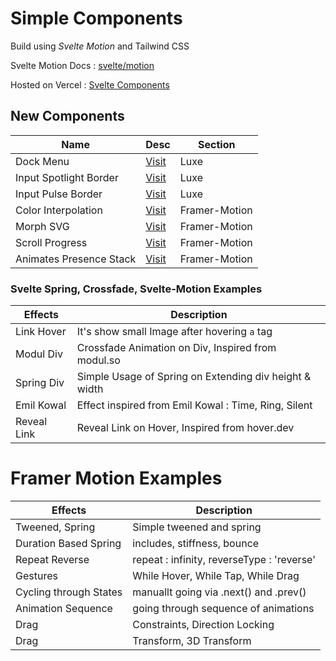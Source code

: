 # Simple Components

Build using _Svelte Motion_ and Tailwind CSS

Svelte Motion Docs : [svelte/motion](https://svelte.dev/docs/svelte-motion)

Hosted on Vercel : [Svelte Components](https://animation-svelte.vercel.app/)

## New Components

| Name                    | Desc                                                                     | Section       |
| ----------------------- | ------------------------------------------------------------------------ | ------------- |
| Dock Menu               | [Visit](https://animation-svelte.vercel.app/luxe/dock-menu)              | Luxe          |
| Input Spotlight Border  | [Visit](https://animation-svelte.vercel.app/luxe/input-spotlight-border) | Luxe          |
| Input Pulse Border      | [Visit](https://animation-svelte.vercel.app/luxe/input-pulse-border)     | Luxe          |
| Color Interpolation     | [Visit](https://animation-svelte.vercel.app/learnings/15)                | Framer-Motion |
| Morph SVG               | [Visit](https://animation-svelte.vercel.app/learnings/16)                | Framer-Motion |
| Scroll Progress         | [Visit](https://animation-svelte.vercel.app/learnings/17)                | Framer-Motion |
| Animates Presence Stack | [Visit](https://animation-svelte.vercel.app/learnings/19)                | Framer-Motion |

### Svelte Spring, Crossfade, Svelte-Motion Examples

| Effects     | Description                                            |
| ----------- | ------------------------------------------------------ |
| Link Hover  | It's show small Image after hovering `a` tag           |
| Modul Div   | Crossfade Animation on Div, Inspired from modul.so     |
| Spring Div  | Simple Usage of Spring on Extending div height & width |
| Emil Kowal  | Effect inspired from Emil Kowal : Time, Ring, Silent   |
| Reveal Link | Reveal Link on Hover, Inspired from hover.dev          |

# Framer Motion Examples

| Effects                | Description                                |
| ---------------------- | ------------------------------------------ |
| Tweened, Spring        | Simple tweened and spring                  |
| Duration Based Spring  | includes, stiffness, bounce                |
| Repeat Reverse         | repeat : infinity, reverseType : 'reverse' |
| Gestures               | While Hover, While Tap, While Drag         |
| Cycling through States | manuallt going via .next() and .prev()     |
| Animation Sequence     | going through sequence of animations       |
| Drag                   | Constraints, Direction Locking             |
| Drag                   | Transform, 3D Transform                    |
